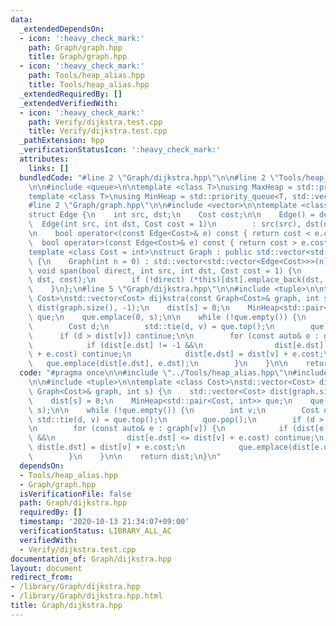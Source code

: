 ```yaml
---
data:
  _extendedDependsOn:
  - icon: ':heavy_check_mark:'
    path: Graph/graph.hpp
    title: Graph/graph.hpp
  - icon: ':heavy_check_mark:'
    path: Tools/heap_alias.hpp
    title: Tools/heap_alias.hpp
  _extendedRequiredBy: []
  _extendedVerifiedWith:
  - icon: ':heavy_check_mark:'
    path: Verify/dijkstra.test.cpp
    title: Verify/dijkstra.test.cpp
  _pathExtension: hpp
  _verificationStatusIcon: ':heavy_check_mark:'
  attributes:
    links: []
  bundledCode: "#line 2 \"Graph/dijkstra.hpp\"\n\n#line 2 \"Tools/heap_alias.hpp\"\
    \n\n#include <queue>\n\ntemplate <class T>\nusing MaxHeap = std::priority_queue<T>;\n\
    template <class T>\nusing MinHeap = std::priority_queue<T, std::vector<T>, std::greater<T>>;\n\
    #line 2 \"Graph/graph.hpp\"\n\n#include <vector>\n\ntemplate <class Cost = int>\n\
    struct Edge {\n    int src, dst;\n    Cost cost;\n\n    Edge() = default;\n  \
    \  Edge(int src, int dst, Cost cost = 1)\n        : src(src), dst(dst), cost(cost){};\n\
    \n    bool operator<(const Edge<Cost>& e) const { return cost < e.cost; }\n  \
    \  bool operator>(const Edge<Cost>& e) const { return cost > e.cost; }\n};\n\n\
    template <class Cost = int>\nstruct Graph : public std::vector<std::vector<Edge<Cost>>>\
    \ {\n    Graph(int n = 0) : std::vector<std::vector<Edge<Cost>>>(n) {}\n\n   \
    \ void span(bool direct, int src, int dst, Cost cost = 1) {\n        (*this)[src].emplace_back(src,\
    \ dst, cost);\n        if (!direct) (*this)[dst].emplace_back(dst, src, cost);\n\
    \    }\n};\n#line 5 \"Graph/dijkstra.hpp\"\n\n#include <tuple>\n\ntemplate <class\
    \ Cost>\nstd::vector<Cost> dijkstra(const Graph<Cost>& graph, int s) {\n    std::vector<Cost>\
    \ dist(graph.size(), -1);\n    dist[s] = 0;\n    MinHeap<std::pair<Cost, int>>\
    \ que;\n    que.emplace(0, s);\n\n    while (!que.empty()) {\n        int v;\n\
    \        Cost d;\n        std::tie(d, v) = que.top();\n        que.pop();\n  \
    \      if (d > dist[v]) continue;\n\n        for (const auto& e : graph[v]) {\n\
    \            if (dist[e.dst] != -1 &&\n                dist[e.dst] <= dist[v]\
    \ + e.cost) continue;\n            dist[e.dst] = dist[v] + e.cost;\n         \
    \   que.emplace(dist[e.dst], e.dst);\n        }\n    }\n\n    return dist;\n}\n"
  code: "#pragma once\n\n#include \"../Tools/heap_alias.hpp\"\n#include \"graph.hpp\"\
    \n\n#include <tuple>\n\ntemplate <class Cost>\nstd::vector<Cost> dijkstra(const\
    \ Graph<Cost>& graph, int s) {\n    std::vector<Cost> dist(graph.size(), -1);\n\
    \    dist[s] = 0;\n    MinHeap<std::pair<Cost, int>> que;\n    que.emplace(0,\
    \ s);\n\n    while (!que.empty()) {\n        int v;\n        Cost d;\n       \
    \ std::tie(d, v) = que.top();\n        que.pop();\n        if (d > dist[v]) continue;\n\
    \n        for (const auto& e : graph[v]) {\n            if (dist[e.dst] != -1\
    \ &&\n                dist[e.dst] <= dist[v] + e.cost) continue;\n           \
    \ dist[e.dst] = dist[v] + e.cost;\n            que.emplace(dist[e.dst], e.dst);\n\
    \        }\n    }\n\n    return dist;\n}\n"
  dependsOn:
  - Tools/heap_alias.hpp
  - Graph/graph.hpp
  isVerificationFile: false
  path: Graph/dijkstra.hpp
  requiredBy: []
  timestamp: '2020-10-13 21:34:07+09:00'
  verificationStatus: LIBRARY_ALL_AC
  verifiedWith:
  - Verify/dijkstra.test.cpp
documentation_of: Graph/dijkstra.hpp
layout: document
redirect_from:
- /library/Graph/dijkstra.hpp
- /library/Graph/dijkstra.hpp.html
title: Graph/dijkstra.hpp
---
```


